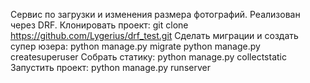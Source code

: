 Сервис по загрузки и изменения размера фотографий. Реализован через DRF.
Клонировать проект:
git clone https://github.com/Lygerius/drf_test.git
Сделать миграции и создать супер юзера:
python manage.py migrate
python manage.py createsuperuser
Собрать статику:
python manage.py collectstatic
Запустить проект:
python manage.py runserver
